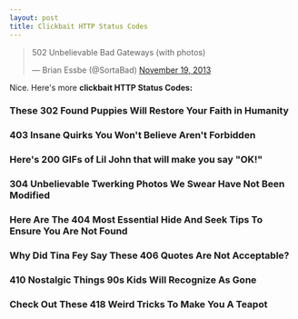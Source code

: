 ```yaml
---
layout: post
title: Clickbait HTTP Status Codes
---
```


<blockquote class="twitter-tweet" lang="en"><p>502 Unbelievable Bad Gateways (with photos)</p>&mdash; Brian Essbe (@SortaBad) <a href="https://twitter.com/SortaBad/statuses/402918987161292800">November 19, 2013</a></blockquote>
<script async src="//platform.twitter.com/widgets.js" charset="utf-8"></script>

Nice. Here's more **clickbait HTTP Status Codes:**

### These 302 Found Puppies Will Restore Your Faith in Humanity

### 403 Insane Quirks You Won't Believe Aren't Forbidden

### Here's 200 GIFs of Lil John that will make you say "OK!"

### 304 Unbelievable Twerking Photos We Swear Have Not Been Modified

### Here Are The 404 Most Essential Hide And Seek Tips To Ensure You Are Not Found

### Why Did Tina Fey Say These 406 Quotes Are Not Acceptable?

### 410 Nostalgic Things 90s Kids Will Recognize As Gone

### Check Out These 418 Weird Tricks To Make You A Teapot
